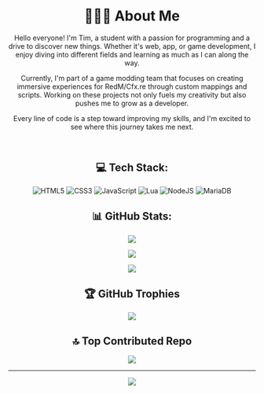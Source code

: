 <div align="center">

# 🙋🏻‍♂️ About Me
Hello everyone! I'm Tim, a student with a passion for programming and a drive to discover new things. Whether it's web, app, or game development, I enjoy diving into different fields and learning as much as I can along the way.

Currently, I'm part of a game modding team that focuses on creating immersive experiences for RedM/Cfx.re through custom mappings and scripts. Working on these projects not only fuels my creativity but also pushes me to grow as a developer.

Every line of code is a step toward improving my skills, and I'm excited to see where this journey takes me next.

<br>

## 💻 Tech Stack:
![HTML5](https://img.shields.io/badge/html5-%23E34F26.svg?style=for-the-badge&logo=html5&logoColor=white) 
![CSS3](https://img.shields.io/badge/css3-%231572B6.svg?style=for-the-badge&logo=css3&logoColor=white)
![JavaScript](https://img.shields.io/badge/javascript-%23323330.svg?style=for-the-badge&logo=javascript&logoColor=%23F7DF1E) 
![Lua](https://img.shields.io/badge/lua-%232C2D72.svg?style=for-the-badge&logo=lua&logoColor=white) 
![NodeJS](https://img.shields.io/badge/node.js-6DA55F?style=for-the-badge&logo=node.js&logoColor=white) 
![MariaDB](https://img.shields.io/badge/MariaDB-003545?style=for-the-badge&logo=mariadb&logoColor=white) 
## 📊 GitHub Stats:
![](https://github-readme-stats.vercel.app/api?username=Emotion06&theme=dark&hide_border=false&include_all_commits=false&count_private=false)<br/>

![](https://github-readme-streak-stats.herokuapp.com/?user=Emotion06&theme=dark&hide_border=false)<br/>

![](https://github-readme-stats.vercel.app/api/top-langs/?username=Emotion06&theme=dark&hide_border=false&include_all_commits=false&count_private=false&layout=compact)

## 🏆 GitHub Trophies
![](https://github-profile-trophy.vercel.app/?username=Emotion06&theme=dark&no-frame=false&no-bg=true&margin-w=4)

## 🔝 Top Contributed Repo
![](https://github-contributor-stats.vercel.app/api?username=Emotion06&limit=5&theme=dark&combine_all_yearly_contributions=true)

---
![](https://komarev.com/ghpvc/?username=Emotion06)

</div>
